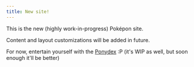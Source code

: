 ```yaml
---
title: New site!
---
```


This is the new (highly work-in-progress) Pok&eacute;pon site.

Content and layout customizations will be added in future.

For now, entertain yourself with the [Ponydex](/dex) :P (it's WIP as well, but soon enough it'll be better)
